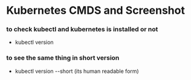 # Kubernetes CMDS and Screenshot

### to check kubectl and kubernetes is installed or not
- kubectl version

### to see the same thing in short version
- kubectl version --short (its human readable form)